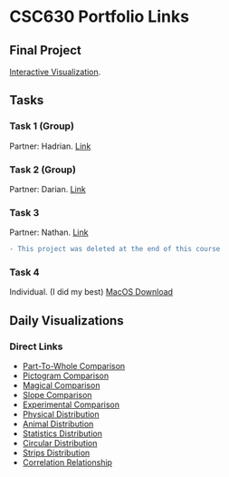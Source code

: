 # CSC630 Portfolio Links
## Final Project
[Interactive Visualization](https://github.com/cabouezzi/Interactive-Weather.git).
## Tasks
### Task 1 (Group)
Partner: Hadrian. [Link](https://hadrian-reppas.github.io/CSC630/Addison/index.html)
### Task 2 (Group)
Partner: Darian. [Link](https://docs.google.com/document/d/137JjFOPwSv0grIksd3PB86TB2AlE9iwl-rxAegaY7tw/edit?usp=sharing)
### Task 3
Partner: Nathan. [Link](https://github.com/CSC630/group-task-3/tree/main/Group%20task%203)
```diff
- This project was deleted at the end of this course
```
### Task 4
Individual. (I did my best) [MacOS Download](https://github.com/cabouezzi22/CSC630-Portfolio/raw/main/BostonCommute.zip)
## Daily Visualizations
### Direct Links
- [Part-To-Whole Comparison](PartToWhole.jpeg)
- [Pictogram Comparison](Pictogram.png)
- [Magical Comparison](Magical.png)
- [Slope Comparison](LebanonTrade.png)
- [Experimental Comparison](NuclearTests.png)
- [Physical Distribution](HockeyFights.png)
- [Animal Distribution](VermontAnimalCollisions.png)
- [Statistics Distribution](NBAStats.pdf)
- [Circular Distribution](SunflowerSpiral.png)
- [Strips Distribution](Strips.png)
- [Correlation Relationship](MoreCarStuff.png)
